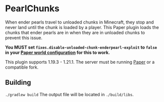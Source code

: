 # PearlChunks
When ender pearls travel to unloaded chunks in Minecraft, they stop and never land until the chunk is loaded by a player.
This Paper plugin loads the chunks that ender pearls are in when they are in unloaded chunks to prevent this issue.

**You MUST set `fixes.disable-unloaded-chunk-enderpearl-exploit` to `false` in your [Paper world configuration](https://docs.papermc.io/paper/reference/world-configuration) for this to work.**

This plugin supports 1.19.3 - 1.21.1.
The server must be running [Paper](https://papermc.io/) or a compatible fork.

## Building
`./gradlew build`
The output file will be located in `./build/libs`.
